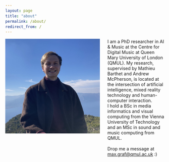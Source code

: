 ```yaml
---
layout: page
title: "about"
permalink: /about/
redirect_from: /
---
```

<div style="display: flex; flex-direction: row">
    <div style="margin-right: 24px;">
        <img src="/assets/images/IMG_6045_cop.jpg" style="max-width: none; width: 300px;" />
    </div>
    <div>
        I am a PhD researcher in AI & Music at the Centre for Digital Music at Queen Mary University of London (QMUL).
        My research, supervised by Mathieu Barthet and Andrew McPherson, is located at the intersection of 
artificial intelligence, mixed reality technology and human-computer interaction.<br />
        I hold a BSc in media informatics and visual computing from the Vienna University of Technology and an MSc in 
sound and music computing from QMUL.
        <br /><br />
        Drop me a message at <a href="mailto:max.graf@qmul.ac.uk">max.graf@qmul.ac.uk</a> :)
    </div>
</div>